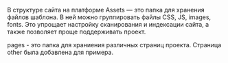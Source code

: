 В структуре сайта на платформе  Assets — это папка для хранения файлов шаблона. В ней можно группировать файлы CSS, JS, images, fonts. Это упрощает настройку сканирования и индексации сайта, а также позволяет проще поддерживать проект.

pages - это папка для храниения различных страниц проекта. Страница other была добавлена для примера.
